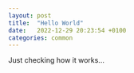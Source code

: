 ```yaml
---
layout: post
title:  "Hello World"
date:   2022-12-29 20:23:54 +0100
categories: common
---
```

Just checking how it works...
